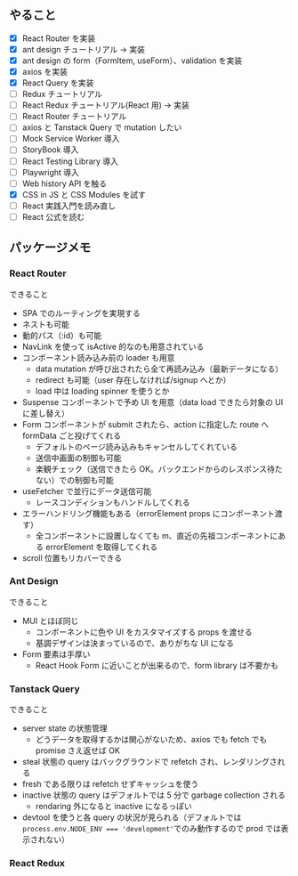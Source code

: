 ## やること

- [x] React Router を実装
- [x] ant design チュートリアル → 実装
- [x] ant design の form（FormItem, useForm）、validation を実装
- [x] axios を実装
- [x] React Query を実装
- [ ] Redux チュートリアル
- [ ] React Redux チュートリアル(React 用) → 実装
- [ ] React Router チュートリアル
- [ ] axios と Tanstack Query で mutation したい
- [ ] Mock Service Worker 導入
- [ ] StoryBook 導入
- [ ] React Testing Library 導入
- [ ] Playwright 導入
- [ ] Web history API を触る
- [x] CSS in JS と CSS Modules を試す
- [ ] React 実践入門を読み直し
- [ ] React 公式を読む

## パッケージメモ

### React Router

できること

- SPA でのルーティングを実現する
- ネストも可能
- 動的パス（:id）も可能
- NavLink を使って isActive 的なのも用意されている
- コンポーネント読み込み前の loader も用意
  - data mutation が呼び出されたら全て再読み込み（最新データになる）
  - redirect も可能（user 存在しなければ/signup へとか）
  - load 中は loading spinner を使うとか
- Suspense コンポーネントで予め UI を用意（data load できたら対象の UI に差し替え）
- Form コンポーネントが submit されたら、action に指定した route へ formData ごと投げてくれる
  - デフォルトのページ読み込みもキャンセルしてくれている
  - 送信中画面の制御も可能
  - 楽観チェック（送信できたら OK。バックエンドからのレスポンス待たない）での制御も可能
- useFetcher で並行にデータ送信可能
  - レースコンディションもハンドルしてくれる
- エラーハンドリング機能もある（errorElement props にコンポーネント渡す）
  - 全コンポーネントに設置しなくても m、直近の先祖コンポーネントにある errorElement を取得してくれる
- scroll 位置もリカバーできる

### Ant Design

できること

- MUI とほぼ同じ
  - コンポーネントに色や UI をカスタマイズする props を渡せる
  - 基調デザインは決まっているので、ありがちな UI になる
- Form 要素は手厚い
  - React Hook Form に近いことが出来るので、form library は不要かも

### Tanstack Query

できること

- server state の状態管理
  - どうデータを取得するかは関心がないため、axios でも fetch でも promise さえ返せば OK
- steal 状態の query はバックグラウンドで refetch され、レンダリングされる
- fresh である限りは refetch せずキャッシュを使う
- inactive 状態の query はデフォルトでは 5 分で garbage collection される
  - rendaring 外になると inactive になるっぽい
- devtool を使うと各 query の状況が見られる（デフォルトでは`process.env.NODE_ENV === 'development'`でのみ動作するので prod では表示されない）

### React Redux
